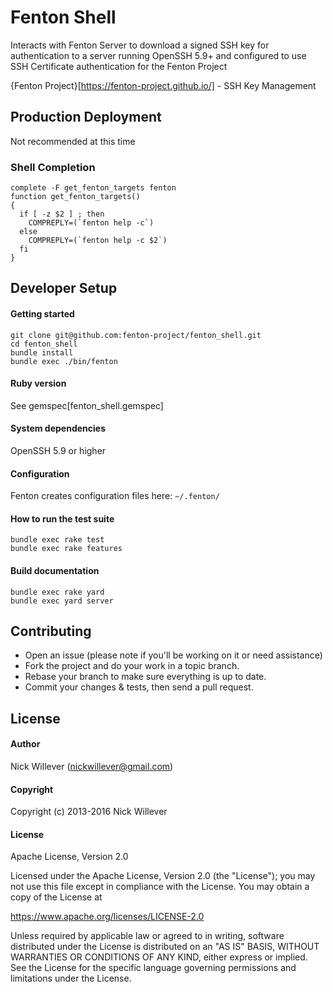 # Fenton Shell

Interacts with Fenton Server to download a signed SSH key for authentication to a server running OpenSSH 5.9+ and configured to use SSH Certificate authentication for the Fenton Project

{Fenton Project}[https://fenton-project.github.io/] - SSH Key Management

## Production Deployment

Not recommended at this time

### Shell Completion

```
complete -F get_fenton_targets fenton
function get_fenton_targets()
{
  if [ -z $2 ] ; then
    COMPREPLY=(`fenton help -c`)
  else
    COMPREPLY=(`fenton help -c $2`)
  fi
}
```

## Developer Setup

#### Getting started

    git clone git@github.com:fenton-project/fenton_shell.git
    cd fenton_shell
    bundle install
    bundle exec ./bin/fenton

#### Ruby version

  See gemspec[fenton_shell.gemspec]

#### System dependencies

  OpenSSH 5.9 or higher

#### Configuration

  Fenton creates configuration files here: `~/.fenton/`

#### How to run the test suite

    bundle exec rake test
    bundle exec rake features

#### Build documentation

    bundle exec rake yard
    bundle exec yard server

## Contributing

- Open an issue (please note if you'll be working on it or need assistance)
- Fork the project and do your work in a topic branch.
- Rebase your branch to make sure everything is up to date.
- Commit your changes & tests, then send a pull request.

## License

#### Author

  Nick Willever (<nickwillever@gmail.com>)

#### Copyright

  Copyright (c) 2013-2016 Nick Willever

#### License

Apache License, Version 2.0

Licensed under the Apache License, Version 2.0 (the "License");
you may not use this file except in compliance with the License.
You may obtain a copy of the License at

  https://www.apache.org/licenses/LICENSE-2.0

Unless required by applicable law or agreed to in writing, software
distributed under the License is distributed on an "AS IS" BASIS,
WITHOUT WARRANTIES OR CONDITIONS OF ANY KIND, either express or implied.
See the License for the specific language governing permissions and
limitations under the License.
